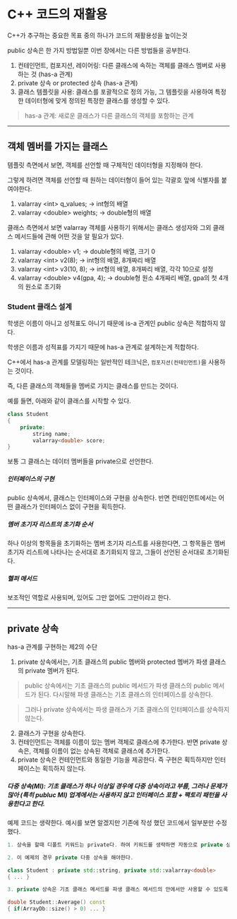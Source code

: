 # C++ 코드의 재활용

C++가 추구하는 중요한 목표 중의 하나가 코드의 재활용성을 높이는것

public 상속은 한 가지 방법일뿐 이번 장에서는 다른 방법들을 공부한다.

1. 컨테인먼트, 컴포지션, 레이어링: 다른 클래스에 속하는 객체를 클래스 멤버로 사용하는 것 (has-a 관계)
2. private 상속 or protected 상속 (has-a 관계)
3. 클래스 템플릿을 사용: 클래스를 포괄적으로 정의 가능, 그 템플릿을 사용하여 특정한 데이터형에 맞게 정의된 특정한 클래스를 생성할 수 있다.

> has-a 관계: 새로운 클래스가 다른 클래스의 객체를 포함하는 관계

---
## 객체 멤버를 가지는 클래스

템플릿 측면에서 보면, 객체를 선언할 때 구체적인 데이터형을 지정해야 한다.

그렇게 하려면 객체를 선언할 때 원하는 데이터형이 들어 있는 각괄호 앞에 식별자를 붙여야한다.

1. valarray &lt;int> q_values; -> int형의 배열
2. valarray &lt;double> weights; -> double형의 배열

클래스 측면에서 보면 valarray 객체를 사용하기 위해서는 클래스 생성자와 그외 클래스 메서드들에 관해 어떤 것을 알 필요가 있다.

1. valarray &lt;double> v1; -> double형의 배열, 크기 0
2. valarray &lt;int> v2(8); -> int형의 배열, 8개짜리 배열
3. valarray &lt;int> v3(10, 8); -> int형의 배열, 8개짜리 배열, 각각 10으로 설정
4. valarray &lt;double> v4(gpa, 4); -> double형 원소 4개짜리 배열, gpa의 첫 4개의 원소로 초기화

### Student 클래스 설계
학생은 이름이 아니고 성적표도 아니기 때문에 is-a 관계인 public 상속은 적합하지 않다.

학생은 이름과 성적표를 가지기 때문에 has-a 관계로 설계하는게 적합하다.

C++에서 has-a 관계를 모델링하는 일반적인 테크닉은, ```컴포지션(컨테인먼트)```을 사용하는 것이다.

즉, 다른 클래스의 객체들을 멤버로 가지는 클래스를 만드는 것이다.

예를 들면, 아래와 같이 클래스를 시작할 수 있다.

``` cpp
class Student
{
    private:
        string name;
        valarray<double> score;
}
```

보통 그 클래스는 데이터 멤버들을 private으로 선언한다.

##### 인터페이스의 구현
public 상속에서, 클래스는 인터페이스와 구현을 상속한다. 반면 컨테인먼트에서는 어떤 클래스가 인터페이스 없이 구현을 획득한다.

##### 멤버 초기자 리스트의 초기화 순서
하나 이상의 항목들을 초기화하는 멤버 초기자 리스트를 사용한다면, 그 항목들은 멤버 초기자 리스트에 나타나는 순서대로 초기화되지 않고, 그들이 선언된 순서대로 초기화된다.

##### 헬퍼 메서드
보조적인 역할로 사용되며, 있어도 그만 없어도 그만이라고 한다.

---
## private 상속
has-a 관계를 구현하는 제2의 수단

1. private 상속에서는, 기초 클래스의 public 멤버와 protected 멤버가 파생 클래스의 private 멤버가 된다.

> public 상속에서는 기초 클래스의 public 메서드가 파생 클래스의 public 메서드가 된다. 다시말해 파생 클래스는 기초 클래스의 인터페이스를 상속한다.

> 그러나 private 상속에서는 파생 클래스가 기초 클래스의 인터페이스를 상속하지 않는다.

2. 클래스가 구현을 상속한다.
3. 컨테인먼트는 객체를 이름이 있는 멤버 객체로 클래스에 추가한다. 반면 private 상속은, 객체를 이름이 없는 상속된 객체로 클래스에 추가한다.
4. private 상속은 컨테인먼트와 동일한 기능을 제공한다. 즉 구현은 획득하지만 인터페이스는 획득하지 않는다.

##### 다중 상속(MI): 기초 클래스가 하나 이상일 경우에 다중 상속이라고 부름, 그러나 문제가 많아 (특히 publuc MI) 업계에서는 사용하지 않고 인터페이스 포함 + 팩토리 패턴을 사용한다고 한다.

예제 코드는 생략한다. 예시를 보면 알겠지만 기존에 작성 했던 코드에서 일부분만 수정했다.

``` cpp
1. 상속을 할때 디폴트 키워드는 private다. 하여 키워드를 생략하면 자동으로 private 상속이 되는데, 식별자를 써주는게 좋다.

2. 이 예제의 경우 private 다중 상속을 해야한다.

class Student : private std::string, private std::valarray<double>
{ ... }

3. private 상속은 기초 클래스 메서드를 파생 클래스 메서드의 안에서만 사용할 수 있도록 제한한다. 그러나 기초 클래스 기능을 public으로 사용하고 싶을때는 범위 결정 연산자로 호출할 수 있다.

double Student::Average() const
{ if(ArrayDb::size() > 0) ... }
``` 